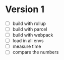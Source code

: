#

# Version 1
- [ ] build with rollup
- [ ] build with parcel
- [ ] build with webpack
- [ ] load in all envs
- [ ] measure time
- [ ] compare the numbers